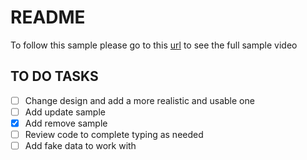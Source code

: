 # README

To follow this sample please go to this [url](http://www.nativescriptsnacks.com/videos/2016/04/08/using-sqlite-databases.html) to see the full sample video

## TO DO TASKS

- [ ] Change design and add a more realistic and usable one
- [ ] Add update sample
- [x] Add remove sample
- [ ] Review code to complete typing as needed
- [ ] Add fake data to work with